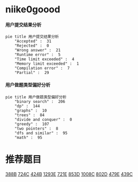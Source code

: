 # niike0goood

<!-- tabs:start -->



#### **用户提交结果分析**

```mermaid
pie title 用户提交结果分析
    "Accepted" :  31
    "Rejected" :  0
    "Wrong answer" :  21
    "Runtime error" :  5
    "Time limit exceeded" :  4
    "Memory limit exceeded" :  1
    "Compilation error" :  7
    "Partial" :  29
```

#### **用户做题类型偏好分析**

```mermaid
pie title 用户做题类型偏好分析
    "binary search" :  206
    "dp" :  144
    "graphs" :  10
    "trees" :  84
    "divide and conquer" :  0
    "greedy" :  107
    "two pointers" :  8
    "dfs and similar" :  95
    "math" :  95
```



<!-- tabs:end -->
# 推荐题目
[388B](https://codeforces.com/contest/388/problem/B)
[724C](https://codeforces.com/contest/724/problem/C)
[424B](https://codeforces.com/contest/424/problem/B)
[1293E](https://codeforces.com/contest/1293/problem/E)
[721E](https://codeforces.com/contest/721/problem/E)
[853D](https://codeforces.com/contest/853/problem/D)
[1008C](https://codeforces.com/contest/1008/problem/C)
[802D](https://codeforces.com/contest/802/problem/D)
[479E](https://codeforces.com/contest/479/problem/E)
[439C](https://codeforces.com/contest/439/problem/C)
